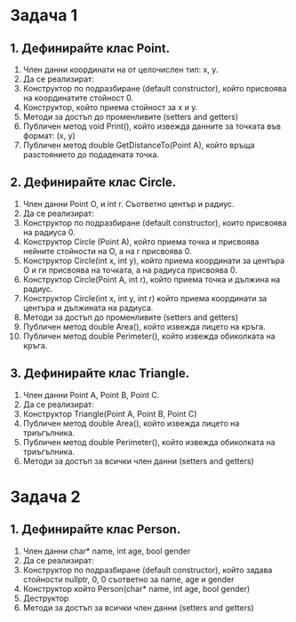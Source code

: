 # Задача 1
## 1. Дефинирайте клас Point.
1. Член данни координати на от целочислен тип: x, y.
2. Да се реализират:
  1. Конструктор по подразбиране (default constructor), който присвоява на координатите стойност 0.
  2. Конструктор, който приема стойност за x и y. 
  3. Методи за достъп до променливите (setters and getters)
  4. Публичен метод void Print(), който извежда данните за точката във формат: (x, y)
  5. Публичен метод double GetDistanceTo(Point A), който връща разстоянието до подадената точка.

## 2. Дефинирайте клас Circle.
1. Член данни Point O, и int r. Съответно център и радиус.
2. Да се реализират:
  1. Конструктор по подразбиране (default constructor), които присвоява на радиуса 0.
  2. Конструктор Circle (Point A), който приема точка и присвоява нейните стойности на O, а на r присвоява 0.
  3. Конструктор Circle(int x, int y), който приема координати за центъра O и ги присвоява на точката, а на радиуса присвоява 0.
  4. Конструктор Circle(Point A, int r), който приема точка и дължина на радиус.
  5. Конструктор Circle(int x, int y, int r) който приема координати за центъра и дължината на радиуса.
  6. Методи за достъп до променливите (setters and getters)
  7. Публичен метод double Area(), който извежда лицето на кръга.
  8. Публичен метод double Perimeter(), който извежда обиколката на кръга.

## 3. Дефинирайте клас Triangle.
1. Член данни Point A, Point B, Point C.
2. Да се реализират:
  1. Конструктор Triangle(Point A, Point B, Point C)
  2. Публичен метод double Area(), който извежда лицето на триъгълника.
  3. Публичен метод double Perimeter(), който извежда обиколката на триъгълника.
  4. Методи за достъп за всички член данни (setters and getters)

# Задача 2
## 1. Дефинирайте клас Person.
1. Член данни char* name, int age, bool gender
2. Да се реализират:
  1. Конструктор по подразбиране (default constructor), който задава стойности nullptr, 0, 0 съответно за name, age и gender
  2. Конструктор който Person(char* name, int age, bool gender)
  3. Деструктор
  4. Методи за достъп за всички член данни (setters and getters)
